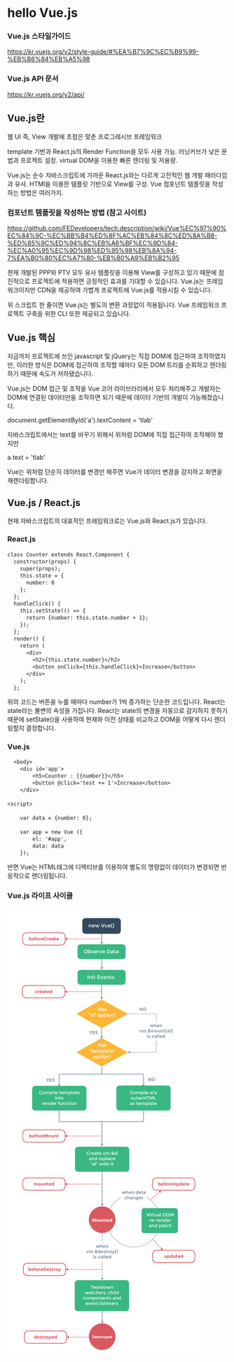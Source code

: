 # hello Vue.js

### Vue.js 스타일가이드
https://kr.vuejs.org/v2/style-guide/#%EA%B7%9C%EC%B9%99-%EB%B6%84%EB%A5%98

### Vue.js API 문서
https://kr.vuejs.org/v2/api/


## Vue.js란
웹 UI 즉, View 개발에 초점은 맞춘 프로그레시브 프레임워크

template 기반과 React.js의 Render Function을 모두 사용 가능.
러닝커브가 낮은 문법과 프로젝트 설정.
virtual DOM을 이용한 빠른 렌더링 및 저용량.

Vue.js는 순수 자바스크립트에 가까운 React.js와는 다르게 고전적인 웹 개발 패러다임과 유사.
HTMl을 이용한 템플릿 기반으로 View를 구성.
Vue 컴포넌트 템플릿을 작성하는 방법은 여러가지.

### 컴포넌트 템플릿을 작성하는 방법 (참고 사이트)
https://github.com/FEDevelopers/tech.description/wiki/Vue%EC%97%90%EC%84%9C-%EC%BB%B4%ED%8F%AC%EB%84%8C%ED%8A%B8-%ED%85%9C%ED%94%8C%EB%A6%BF%EC%9D%84-%EC%A0%95%EC%9D%98%ED%95%98%EB%8A%94-7%EA%B0%80%EC%A7%80-%EB%B0%A9%EB%B2%95

현재 개발된 PPP와 PTV 모두 유사 템플릿을 이용해 View를 구성하고 있기 때문에 
점진적으로 프로젝트에 적용하면 긍정적인 효과를 기대할 수 있습니다.
Vue.js는 프레임워크이지만 CDN을 제공하여 가볍게 프로젝트에 Vue.js를 적용시킬 수 있습니다.

<script src="https://cdn.jsdelivr.net/npm/vue/dist/vue.js"></script>

위 스크립트 한 줄이면 Vue.js는 별도의 변환 과정없이 적용됩니다.
Vue 프레임워크 프로젝트 구축을 위한 CLI 또한 제공되고 있습니다.

## Vue.js 핵심
지금까지 프로젝트에 쓰인 javascript 및 jQuery는 직접 DOM에 접근하여 조작하였지만,
이러한 방식은 DOM에 접근하여 조작할 때마다 모든 DOM 트리를 순회하고 렌더링하기 때문에 속도가 저하됐습니다.

Vue.js는 DOM 접근 및 조작을 Vue 코어 라이브러리에서 모두 처리해주고 개발자는 DOM에 연결된 데이터만을 조작하면 되기 때문에
데이터 기반의 개발이 가능해졌습니다.

document.getElementById('a').textContent = 'tlab'

자바스크립트에서는 text를 바꾸기 위해서 위처럼 DOM에 직접 접근하여 조작해야 했지만

a.text = 'tlab'

Vue는 위처럼 단순히 데이터를 변경만 해주면 Vue가 데이터 변경을 감지하고 화면을 재렌더링합니다.

## Vue.js / React.js
현재 자바스크립트의 대표적인 프레임워크로는 Vue.js와 React.js가 있습니다.

### React.js
```
class Counter extends React.Component {
  constructor(props) {
    super(props);
    this.state = {
      number: 0
    };
  };
  handleClick() {
    this.setState(() => {
      return {number: this.state.number + 1};
    });
  };
  render() {
    return (
      <div>
        <h2>{this.state.number}</h2>
        <button onClick={this.handleClick}>Increase</button>
      </div>
    );
  };
```

위의 코드는 버튼을 누를 때마다 number가 1씩 증가하는 단순한 코드입니다.
React는 state라는 불변의 속성을 가집니다.
React는 state의 변경을 자동으로 감지하지 못하기 때문에 setState()을 사용하여 현재와 이전 상태를 비교하고 
DOM을 어떻게 다시 렌더링할지 결정합니다.

### Vue.js
```
  <body>
    <div id='app'>
        <h5>Counter : {{number}}</h5>
        <button @click='test += 1'>Increase</button>
    </div>
    
<script>
    
    var data = {number: 0};

    var app = new Vue ({
        el: '#app',
        data: data
    });
```

반면 Vue는 HTML태그에 디렉티브를 이용하여 별도의 명령없이 데이터가 변경되면 반응적으로 렌더링됩니다.

### Vue.js 라이프 사이클
<img src='./img/1_tnSXRrpLBYmfHnIagITlcg.png'>


